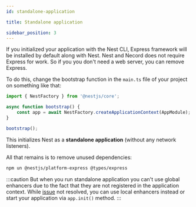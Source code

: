 ```yaml
---
id: standalone-application

title: Standalone application

sidebar_position: 3
---
```


If you initialized your application with the Nest CLI, Express framework will be installed by default along with Nest. Nest and Necord does not require Express for work. So if you you don't need a web server, you can remove Express.

To do this, change the bootstrap function in the `main.ts` file of your project on something like that:

```typescript title="src/main.ts"
import { NestFactory } from '@nestjs/core';

async function bootstrap() {
    const app = await NestFactory.createApplicationContext(AppModule);
}

bootstrap();
```

This initializes Nest as a **standalone application** (without any network listeners).

All that remains is to remove unused dependencies:

```bash
npm un @nestjs/platform-express @types/express
```

:::caution
But when you run standalone application you can't use global enhancers due to the fact that they are not registered in the application context. While [issue](https://github.com/nestjs/nest/issues/9017) not resolved, you can use local enhancers instead or start your application via `app.init()` method.
:::
